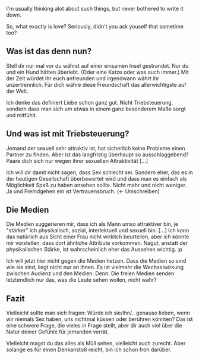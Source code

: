 <!-- 
.. title: What is love?
.. slug: what-is-love
.. date: 05/30/2014 10:23:08 PM UTC+02:00
.. tags: philosophical
.. link: 
.. description: 
.. type: text
-->

I'm usually thinking alot about such things, but never bothered
to write it down.

So, what exactly is love?
Seriously, didn't you ask youself that sometime too?


## Was ist das denn nun?

Stell dir nur mal vor du währst auf einer einsamen Insel gestrandet.
Nur du und ein Hund hätten überlebt. (Oder eine Katze oder was auch immer.)
Mit der Zeit würdet ihr euch anfreunden und irgendwann währt
ihr unzertrennlich. Für dich währe diese Freundschaft das allerwichtigste
auf der Welt.

Ich denke das definiert Liebe schon ganz gut.
Nicht Triebsteuerung, sondern dass man sich um etwas in einem ganz
besonderem Maße sorgt und mitfühlt.


## Und was ist mit Triebsteuerung?

Jemand der sexuell sehr attraktiv ist, hat sicherlich keine Probleme einen
Partner zu finden. Aber ist das langfristig überhaupt so ausschlaggebend?
Paare dich sich nur wegen ihrer sexuellen Attraktivität [...]

Ich will dir damit nicht sagen, dass Sex schlecht sei.
Sondern eher, das es in der heutigen Gesellschaft überbewertet wird
und dass man es einfach als Möglichkeit Spaß zu haben ansehen sollte.
Nicht mehr und nicht weniger.
Ja und Fremdgehen ein ist Vertrauensbruch. (<- Umschreiben)


## Die Medien

Die Medien suggerieren mir, dass ich als Mann umso attraktiver bin,
je "stärker" ich physikalisch, sozial, interlektuell und sexuell bin.
[...]
Ich kann das natürlich aus Sicht einer Frau nicht wirklich beurteilen,
aber ich könnte mir vorstellen, dass dort ähnliche Attribute vorkommen.
Nagut, anstatt der physikalischen Stärke, ist wahrscheinlich eher
das Aussehen wichtig. :p

Ich will jetzt hier nicht gegen die Medien hetzen.
Dass die Medien so sind wie sie sind, liegt nicht nur an ihnen.
Es ist vielmehr die Wechselwirkung zwischen Audienz und den Medien.
Denn: Die freien Medien senden letztendlich nur das, was die Leute
sehen wollen, nicht wahr?


## Fazit

Vielleicht sollte man sich fragen: Würde ich sie/ihn/.. genauso lieben,
wenn wir niemals Sex haben, uns nichtmal küssen oder berühren könnten?
Das ist eine schwere Frage, die vieles in Frage stellt,
aber dir auch viel über die Natur deiner Gefühle für jemanden verrät.

Vielleicht magst du das alles als Müll sehen, vielleicht auch zurecht.
Aber solange es für einen Denkanstoß reicht, bin ich schon froh darüber.
